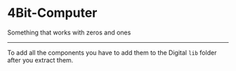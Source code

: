 # 4Bit-Computer
Something that works with zeros and ones

---
To add all the components you have to add them to the Digital `lib` folder after you extract them.
